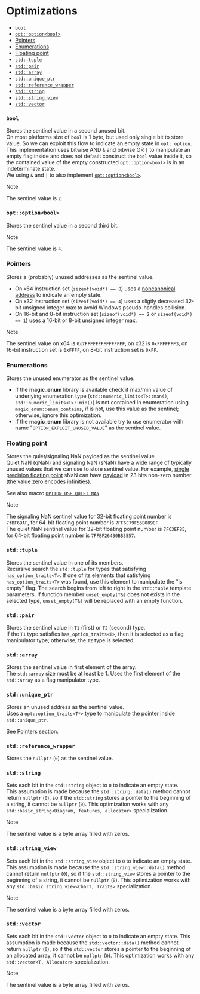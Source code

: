 
# Optimizations

- [`bool`](#bool)
- [`opt::option<bool>`](#optoptionbool)
- [Pointers](#pointers)
- [Enumerations](#enumerations)
- [Floating point](#floating-point)
- [`std::tuple`](#stdtuple)
- [`std::pair`](#stdpair)
- [`std::array`](#stdarray)
- [`std::unique_ptr`](#stdunique_ptr)
- [`std::reference_wrapper`](#stdreference_wrapper)
- [`std::string`](#stdstring)
- [`std::string_view`](#stdstring_view)
- [`std::vector`](#stdvector)

### `bool`
Stores the sentinel value in a second unused bit. \
On most platforms size of `bool` is 1 byte, but used only single bit to store value. So we can exploit this flow to indicate an empty state in `opt::option`. This implementation uses bitwise AND `&` and bitwise OR `|` to manipulate an empty flag inside and does not default construct the `bool` value inside it, so the contained value of the empty constructed `opt::option<bool>` is in an indeterminate state. \
We using `&` and `|` to also implement [`opt::option<bool>`](#optoptionbool).
> [!NOTE]
> The sentinel value is `2`.

### `opt::option<bool>`
Stores the sentinel value in a second third bit.
> [!NOTE]
> The sentinel value is `4`.

### Pointers
Stores a (probably) unused addresses as the sentinel value.
- On x64 instruction set (`sizeof(void*) == 8`) uses a [noncanonical address][] to indicate an empty state.
- On x32 instruction set (`sizeof(void*) == 4`) uses a sligtly decreased 32-bit unsigned integer max to avoid Windows pseudo-handles collision.
- On 16-bit and 8-bit instruction set (`sizeof(void*) == 2` or `sizeof(void*) == 1`) uses a 16-bit or 8-bit unsigned integer max.
> [!NOTE]
> The sentinel value on x64 is `0x7FFFFFFFFFFFFFFF`, on x32 is `0xFFFFFFF3`, on 16-bit instruction set is `0xFFFF`, on 8-bit instruction set is `0xFF`.

[noncanonical address]: https://read.seas.harvard.edu/cs161/2023/doc/memory-layout/

### Enumerations
Stores the unused enumerator as the sentinel value.
- If the **magic_enum** library is available check if max/min value of underlying enumeration type (`std::numeric_limits<T>::man()`, `std::numeric_limits<T>::min()`) is not contained in enumeration using `magic_enum::enum_contains`, if is not, use this value as the sentinel; otherwise, ignore this optimization.
- If the **magic_enum** library is not available try to use enumerator with name "`OPTION_EXPLOIT_UNUSED_VALUE`"
as the sentinel value.

### Floating point
Stores the quiet/signaling NaN payload as the sentinel value. \
Quiet NaN (qNaN) and signaling NaN (sNaN) have a wide range of typically unused values that we can use to store sentinel value. For example, [single precision floating point][] sNaN can have [payload][NaN floating point] in 23 bits non-zero number (the value zero encodes infinities).

See also macro [`OPTION_USE_QUIET_NAN`](macros.md#option_use_quiet_nan)

> [!NOTE]
> The signaling NaN sentinel value for 32-bit floating point number is `7fBF69AF`, for 64-bit floating point number is `7FF6C79F55B0898F`. \
> The quiet NaN sentinel value for 32-bit floating point number is `7FC3EFB5`, for 64-bit floating point number is `7FFBF26430BB3557`.

[Single precision floating point]: https://en.wikipedia.org/wiki/Single-precision_floating-point_format
[NaN floating point]: https://en.wikipedia.org/wiki/NaN#Floating_point

### `std::tuple`
Stores the sentinel value in one of its members. \
Recursive search the `std::tuple` for types that satisfying `has_option_traits<T>`. If one of its elements that satisfying `has_option_traits<T>` was found, use this element to manipulate the "is empty" flag. The search begins from left to right in the `std::tuple` template parameters. If function member `unset_empty(T&)` does not exists in the selected type, `unset_empty(T&)` will be replaced with an empty function.

### `std::pair`
Stores the sentinel value in `T1` (first) or `T2` (second) type. \
If the `T1` type satisfies `has_option_traits<T>`, then it is selected as a flag manipulator type; otherwise, the `T2` type is selected.

### `std::array`
Stores the sentinel value in first element of the array. \
The `std::array` size must be at least be 1. Uses the first element of the `std::array` as a flag manipulator type.

### `std::unique_ptr`
Stores an unused address as the sentinel value. \
Uses a `opt::option_traits<T*>` type to manipulate the pointer inside `std::unique_ptr`.

See [Pointers](#pointers) section.

### `std::reference_wrapper`
Stores the `nullptr` (`0`) as the sentinel value.

### `std::string`
Sets each bit in the `std::string` object to `0` to indicate an empty state. \
This assumption is made because the `std::string::data()` method cannot return `nullptr` (`0`), so if the `std::string` stores a pointer to the beginning of a string, it cannot be `nullptr` (`0`). This optimization works with any `std::basic_string<Diagram, features, allocator>` specialization.

> [!NOTE]
> The sentinel value is a byte array filled with zeros.

### `std::string_view`
Sets each bit in the `std::string_view` object to `0` to indicate an empty state.
This assumption is made because the `std::string_view::data()` method cannot return `nullptr` (`0`), so if the `std::string_view` stores a pointer to the beginning of a string, it cannot be `nullptr` (`0`). This optimization works with any `std::basic_string_view<CharT, Traits>` specialization.

> [!NOTE]
> The sentinel value is a byte array filled with zeros.

### `std::vector`
Sets each bit in the `std::vector` object to `0` to indicate an empty state.
This assumption is made because the `std::vector::data()` method cannot return `nullptr` (`0`), so if the `std::vector` stores a pointer to the beginning of an allocated array, it cannot be `nullptr` (`0`). This optimization works with any `std::vector<T, Allocator>` specialization.

> [!NOTE]
> The sentinel value is a byte array filled with zeros.
